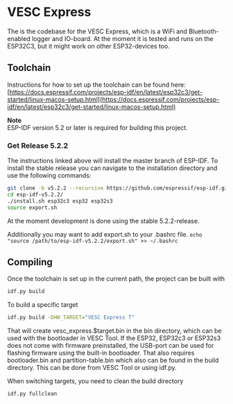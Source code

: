 # VESC Express

The is the codebase for the VESC Express, which is a WiFi and Bluetooth-enabled logger and IO-board. At the moment it is tested and runs on the ESP32C3, but it might work on other ESP32-devices too.

## Toolchain

Instructions for how to set up the toolchain can be found here:
[https://docs.espressif.com/projects/esp-idf/en/latest/esp32c3/get-started/linux-macos-setup.html](https://docs.espressif.com/projects/esp-idf/en/latest/esp32c3/get-started/linux-macos-setup.html)

**Note**  
ESP-IDF version 5.2 or later is required for building this project.

### Get Release 5.2.2

The instructions linked above will install the master branch of ESP-IDF. To install the stable release you can navigate to the installation directory and use the following commands:

```bash
git clone -b v5.2.2 --recursive https://github.com/espressif/esp-idf.git esp-idf-v5.2.2
cd esp-idf-v5.2.2/
./install.sh esp32c3 esp32 esp32s3
source export.sh
```

At the moment development is done using the stable 5.2.2-release.

Additionally you may want to add export.sh to your .bashrc file.
```echo "source /path/to/esp-idf-v5.2.2/export.sh" >> ~/.bashrc```

## Compiling

Once the toolchain is set up in the current path, the project can be built with

```bash
idf.py build
```

To build a specific target
```bash
idf.py build -DHW_TARGET="VESC Express T"
```

That will create vesc_express.$target.bin in the bin directory, which can be used with the bootloader in VESC Tool. If the ESP32, ESP32c3 or ESP32s3 does not come with firmware preinstalled, the USB-port can be used for flashing firmware using the built-in bootloader. That also requires bootloader.bin and partition-table.bin which also can be found in the build directory. This can be done from VESC Tool or using idf.py.

When switching targets, you need to clean the build directory
```bash
idf.py fullclean
```
